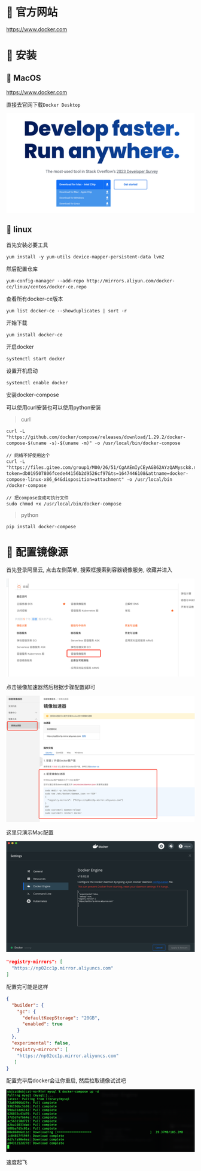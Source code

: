 # 🍎 官方网站

https://www.docker.com

# 🍎 安装

## 🌲 MacOS

https://www.docker.com

直接去官网下载`Docker Desktop`

![](images/Pasted%20image%2020230902131848.png)

## 🌲 linux

首先安装必要工具

```shell
yum install -y yum-utils device-mapper-persistent-data lvm2
```

然后配置仓库

```shell
yum-config-manager --add-repo http://mirrors.aliyun.com/docker-ce/linux/centos/docker-ce.repo
```

查看所有docker-ce版本

```shell
yum list docker-ce --showduplicates | sort -r
```

开始下载

```shell
yum install docker-ce
```

开启docker

```shell
systemctl start docker
```

设置开机启动

```shell
systemctl enable docker
```

安装docker-compose

可以使用curl安装也可以使用python安装

> curl

```
curl -L "https://github.com/docker/compose/releases/download/1.29.2/docker-compose-$(uname -s)-$(uname -m)" -o /usr/local/bin/docker-compose

// 网络不好使用这个
curl -L "https://files.gitee.com/group1/M00/26/51/CgAAEmIyCEyAGB62AYzQAMysck8.no_ext?token=db019507806fcede44156b2d9526cf97&ts=1647446108&attname=docker-compose-linux-x86_64&disposition=attachment" -o /usr/local/bin
/docker-compose

// 把compose变成可执行文件
sudo chmod +x /usr/local/bin/docker-compose
```

> python

```
pip install docker-compose
```

# 🍎 配置镜像源

首先登录阿里云, 点击左侧菜单, 搜索框搜索到容器镜像服务, 收藏并进入

![image-20220312163655609](images/image-20220312163655609.png)

点击镜像加速器然后根据步骤配置即可

![image-20220312164029764](images/image-20220312164029764.png)

这里只演示Mac配置

![image-20220312164627774](images/image-20220312164627774.png)

```json
"registry-mirrors": [
  "https://np02cc1p.mirror.aliyuncs.com"
]
```

配置完可能是这样

```json
{
  "builder": {
    "gc": {
      "defaultKeepStorage": "20GB",
      "enabled": true
    }
  },
  "experimental": false,
  "registry-mirrors": [
    "https://np02cc1p.mirror.aliyuncs.com"
   ]
}
```

配置完毕后docker会让你重启, 然后拉取镜像试试吧

![image-20220312164711230](images/image-20220312164711230.png)

速度起飞